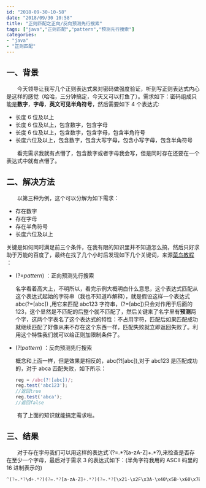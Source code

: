 ```yaml
---
id: "2018-09-30-10-58"
date: "2018/09/30 10:58"
title: "正则匹配之正向/反向预测先行搜索"
tags: ["java","正则匹配","pattern","预测先行搜索"]
categories: 
- "java"
- "正则匹配"
---
```


## 一、背景

&emsp;&emsp;今天领导让我写几个正则表达式来对密码做强度验证，听到写正则表达式内心是这样的感觉（哈哈，三分钟搞定，今天又可以打鱼了）。需求如下：密码组成只能是**数字**，**字母**，**英文可见半角符号**，然后需要如下 4 个表达式:

- 长度 6 位及以上
- 长度 6 位及以上，包含数字，包含字母
- 长度 6 位及以上，包含数字，包含字母，包含半角符号
- 长度六位及以上，包含数字，包含大写字母，包含小写字母，包含半角符号

&emsp;&emsp;看完需求我就有点懵了，包含数字或者字母我会写，但是同时存在还要在一个表达式中就有点懵了。

## 二、解决方法

&emsp;&emsp;以第三种为例，这个可以分解为如下需求：

- 存在数字
- 存在字母
- 存在半角符号
- 长度六位及以上

关键是如何同时满足前三个条件，在我有限的知识里并不知道怎么搞，然后只好求助于万能的百度了，最终在找了几个小时后发现如下几个关键词，来源[菜鸟教程](http://www.runoob.com/java/java-regular-expressions.html) ：

- (?=_pattern_) ：正向预测先行搜索

  名字看着高大上，不明所以，看完示例大概明白什么意思，这个表达式匹配从这个表达式起始的字符串（我也不知道咋解释），就是假设这样一个表达式 abc(?=[abc]) ,用它来匹配 abc123 字符串，(?=[abc])只会对作用于后面的 123，这个显然是不匹配的后整个就不匹配了，然后关键来了名字里有**预测**两个字，这两个字表名了这个表达式的特性：不占用字符，匹配后如果匹配成功就继续匹配了好像从来不存在这个东西一样，匹配失败就立即返回失败了。利用这个特性我们就可以给正则加限制条件了。

  <!-- more -->

- (?!_pattern_) ：反向预测先行搜索

  概念和上面一样，但是效果是相反的，abc(?![abc]),对于 abc123 是匹配成功的，对于 abca 匹配失败，如下所示：

  ```javascript
  reg = /abc(?![abc])/;
  reg.test('abc123');
  //返回true
  reg.test('abca');
  //返回false
  ```

&emsp;&emsp;有了上面的知识就能搞定需求啦。

## 三、结果

&emsp;&emsp;对于存在字母我们可以用这样的表达式`(?=.\*?[a-zA-Z]+.\*?),来检查是否存在至少一个字母，最后对于需求 3 的表达式如下：(半角字符我用的 ASCII 码里的 16 进制表示的)

```javascript
^(?=.*?\d+.*?)(?=.*?[a-zA-Z]+.*?)(?=.*?[\x21-\x2F\x3A-\x40\x5B-\x60\x7B-\x7E]+.*?)[\da-zA-Z\x21-\x2F\x3A-\x40\x5B-\x60\x7B-\x7E]{6,}$
```
